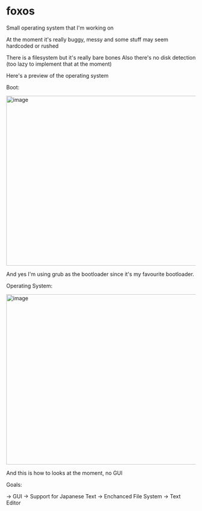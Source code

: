 # foxos

Small operating system that I'm working on

At the moment it's really buggy, messy and some stuff may seem hardcoded or rushed

There is a filesystem but it's really bare bones
Also there's no disk detection (too lazy to implement that at the moment)

Here's a preview of the operating system

Boot:

<img width="744" height="451" alt="image" src="https://github.com/user-attachments/assets/d00afc3d-3539-469a-9e02-2d417ce2a466" />

And yes I'm using grub as the bootloader since it's my favourite bootloader.

Operating System:

<img width="753" height="452" alt="image" src="https://github.com/user-attachments/assets/9ce9021d-4364-47f2-8c76-c8868afd0103" />

And this is how to looks at the moment, no GUI


Goals:

-> GUI
-> Support for Japanese Text
-> Enchanced File System
-> Text Editor
